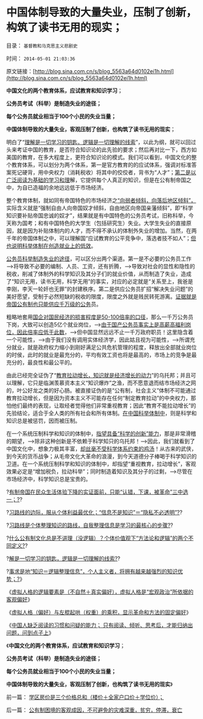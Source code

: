 # 中国体制导致的大量失业，压制了创新，构筑了读书无用的现实；

目录： `基督教和马克思主义悲剧史` 

时间： `2014-05-01 21:03:36` 

原文链接：[http://blog.sina.com.cn/s/blog_5563a64d0102ei1h.html](http://blog.sina.com.cn/s/blog_5563a64d0102ei1h.html)

**中国文化的两个教育体系，应试教育和知识学习**；

**公务员考试（科举）是制造失业的途径；**

**每个公务员就业相当于100个小民的失业当量；**

**中国体制导致的大量失业，客观压制了创新，也构筑了读书无用的现实**；

明白了“[理解是一切学习的钥匙，逻辑是一切理解的线索](../../../2014/3/30/理解是一切学习的钥匙，逻辑是一切理解的线索.md)”，以此为纲，就可以回过头来考证中国的教育，是否符合知识论的此先验的要求；然后再对比一下，西方如美国的教育，在多大程度上，更符合知识论的模式。我们可以看到，中国文化的整个教育体系，可以划分为两个体系，第一是官方教育的的应试体系，强调对标准答案死记硬背，用中央权力（消耗税收）将其中的佼佼者，背书为“人才”；[第二是以广泛阅读为基础的学习和理](../../../2014/4/3/“左”会越来越蠢，逻辑劣势最终将转化成知识劣势.md)解，它提供每个人真正的知识，但是在公有制帝国之中，为自已造福的余地远远低于市场经济。

整个教育体制，就如同有帝国特色的市场经济之[“向弱者倾斜，向落后地区倾斜”，](../../../2014/4/7/落后地区的土豪现象,向落后地区倾斜的真实意义.md)实际含义就是“强制自由人向帝国奴才倾斜，自由地区向帝国亲藩倾斜”，即“科学知识要补贴帝国忠诚的奴才”，结果就是有中国特色的公务员考试，旧称科举，今天称为国考；和有中国特色的大学生（包括研究生）失业。大学生失业的直接原因，就是因为补贴体制内的人才，而不得不承认的体制外失业的增加。当然，在两千年的帝国体制之中，可以理解国“应试教育的公平竞争中，落选者技不如人”；[但也说明科举体制在创造就业上的低效](../../../2013/3/27/大学生失业，大政府的科举教育是万恶之源.md)。

[公务员科举制造失业的途径](../../../2013/2/11/科举不是教育,举国体制导致知识分子就业无门，走投无路；.md)，可以区分出两个渠道。第一是不必要的公务员工作——>将导致不必要的编制、人员、工资，还有折腾，——>导致对社会的显性和隐性的税收，削减了体制外的科学知识及其分子们的就业价值，从而制造了失业，造成了“知识无用，读书无用，科学无用”的事实，对应的必定就是“关系至上，我爸是李刚，李天一轮奸也无罪”的封建秩序。第二是供应公务员扩招“解决失业问题”的美好愿望，受制于必然短缺的税收的限度，限度之外就是贱民转死游离。[证据就是帝国公有制也只能供应千万级的公务](../../../2014/3/10/公务员起哄加薪，李总理发个话，体制外的老百姓怎么办？.md)员。

粗略地套用[国企对国民经济的损害程度是50-100倍率的口径](../../../2012/7/3/国企对祖国的损害，至少相当于国企收入30-50倍.md)，那么一千万公务员下岗，大致可以创造5亿个就业岗位，——>[由于国产公务员事实上是高薪高福利岗位，因此倍率应低于此数](../../../2012/7/3/市场创造财富，国企制造灾难.md)，——>但中国显然远远不止一千万政府职员！这里隐含着一个可能性，——>由于我们没有调用实体经济学，因此姑且视为可能性，——>所谓充分就业，就是政府权力缩小到刚好满足公共危机管理的程度，释放出全部就业岗位的时侯，此时的就业是最充分的，平均有效工资也将是最高的，市场上的竞争是最充分的，最良性和最公平的。

由此已经完全证伪了“[教育拉动增长，知识就是经济增长的动力](../../../2013/2/11/科举不是教育,“教育拉动增长”的常识误区.md)”的乌托邦；并且可以理解，它只是临渊羡慕资本主义“知识爆炸”之渔，而不愿意退而结市场经济之网的，叶公好龙之类的好心肠。被直接证伪的是“公有制，社会主义”体制不可能通过教育拉动增长，但是因为资本主义不可能存在任何“制定教育拉动”的中央权力，那怕他们最终的表现，让取经者觉得他们非常重视教育；因此“教育不能拉动增长”的先验结论，适合于全人类的所有社会和所有体制。[在中国科举体制中](../../../2012/5/3/“先人为主”的选择性是科学的认知态度；.md)，则是科学和知识总是被惩罚，因而被压制。

在一个系统压制科学和知识的体制中，[指望具备“科学的创新”能力](../../../2014/3/29/公有制困境的客观成因，不可避免的灾难深重，贫穷，停滞，衰亡.md)，那是非常滑稽的期望，——>除非这种创新是不依赖于科学知只的乌托邦！——>因此，我们就看到了中国文化中，想象力极其丰富，[却丝毫不受科学体系约束的鸡汤](../../../2014/3/17/MH370事件反映中国民众的民主素质欠成熟.md)！从古来的武侠，到今天的货币战争；从毛帝文化大革命的浪漫，到今天道德分子棒喝于科学知识的卫道。在一个系统压制科学和知识的体制中，却指望“重视教育，拉动增长”，客观效果必定是“增加税负，拉动科举”；同时制造着知识及其分子的过剩，——>尽管在市场经济中，科学知识总是宝贵的。

?[有制帝国在民众生活体验下降的实证面前，只能“认错，下课，被革命”三中选一；?](../../../2014/3/16/教育路线的边际是客观规律，从父母之命到党国之命.md)?

?[习路线的边际，服从个体利益最优化；“信息不是知识”＝“隐私不必透明”?](../../../2014/3/17/学习路线的边际,奥派分子的共产主义情结.md)?

?[习路线是个体整理知识的路线，自我整理信息是学习的最核心的步骤?](../../../2014/3/18/中国教育误区中“教科书，老师笔记”.md)?

?[什么公有制文化总是不讲理（没逻辑）？个体价值观下“方法论和逻辑”的两个不同定义?](../../../2014/3/25/为什么公有制文化总是不讲理（没逻辑）？.md)?

?[解是一切学习的钥匙，逻辑是一切理解的线索?](../../../2014/3/30/理解是一切学习的钥匙，逻辑是一切理解的线索.md)?

?[事求是地“知识＝逻辑整理信息”，个人主义者，将拥有越来越强烈的知识优势；?](../../../2014/4/3/“左”会越来越蠢，逻辑劣势最终将转化成知识劣势.md)》

《[虚拟人格的逻辑要素是（不自然＋真实偏好），虚拟人格是“宏观政治”所依据的客观偏好](../../../2014/4/6/虚拟人格的逻辑要素，宏观政治的客观偏好.md)》

《[虚拟人格（偏好）与左棍起哄（权重）的乘积，显示革命和方法的固定偏好](../../../2014/4/7/虚拟人格技术的维稳应用和原理.md)》

《[中国人缺乏阅读的习惯和问疑的能力；
只有阅读、倾听、思考后，才能归纳出问题，问到点子上](../../../2014/4/18/中国人缺乏阅读的习惯和问疑的能力.md)》

《**中国文化的两个教育体系，应试教育和知识学习**；

**公务员考试（科举）是制造失业的途径；**

**每个公务员就业相当于100个小民的失业当量；**

**中国体制导致的大量失业，客观压制了创新，也构筑了读书无用的现实**》

前一篇： [学区房价是三个价格总和（楼价＋全家户口价＋学位价）；](../../../2014/5/5/学区房价是三个价格总和（楼价＋全家户口价＋学位价）；.md)

后一篇： [公有制困境的客观成因，不可避免的灾难深重，贫穷，停滞，衰亡](../../../2014/3/29/公有制困境的客观成因，不可避免的灾难深重，贫穷，停滞，衰亡.md)

